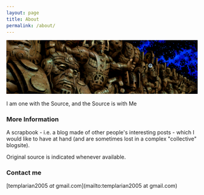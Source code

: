 ```yaml
---
layout: page
title: About
permalink: /about/
---
```


![](/images/The_Source_Wall.jpg)

I am one with the Source,
and the Source is with Me

### More Information

A scrapbook - i.e. a blog made of other people's interesting posts - which I would like to have at hand (and are sometimes lost in a complex "collective" blogsite).

Original source is indicated whenever available.

### Contact me

[templarian2005 *at* gmail.com](mailto:templarian2005 at gmail.com)
